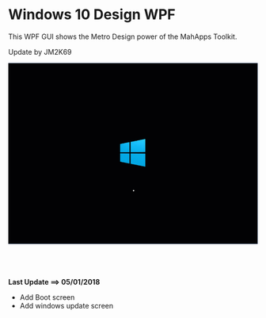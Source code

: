 # Windows 10 Design WPF
This WPF GUI shows the Metro Design power of the MahApps Toolkit.

Update by JM2K69

![alt text](https://github.com/JM2K69/JM2K69.github.io/blob/master/img/Windows%2010%20Update.gif)

<br><br><br>
<strong>Last Update ==> 05/01/2018</strong>
- Add Boot screen
- Add windows update screen

